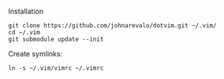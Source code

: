 Installation

    git clone https://github.com/johnarevalo/dotvim.git ~/.vim/
    cd ~/.vim
    git submodule update --init

Create symlinks:

    ln -s ~/.vim/vimrc ~/.vimrc
